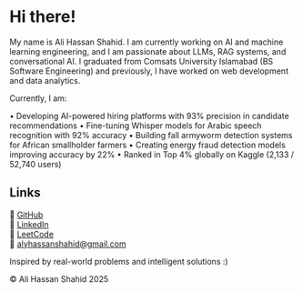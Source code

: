 # Hi there!

My name is Ali Hassan Shahid. I am currently working on AI and machine learning engineering, and I am passionate about LLMs, RAG systems, and conversational AI. I graduated from Comsats University Islamabad (BS Software Engineering) and previously, I have worked on web development and data analytics.

Currently, I am:

• Developing AI-powered hiring platforms with 93% precision in candidate recommendations
• Fine-tuning Whisper models for Arabic speech recognition with 92% accuracy
• Building fall armyworm detection systems for African smallholder farmers
• Creating energy fraud detection models improving accuracy by 22%
• Ranked in Top 4% globally on Kaggle (2,133 / 52,740 users)

## Links

🔗 [GitHub](https://github.com/AliHShahid)  
💼 [LinkedIn](https://www.linkedin.com/in/alihassanshahid17/)  
🧩 [LeetCode](https://leetcode.com/u/AliHassanShahid/)  
📧 alyhassanshahid@gmail.com

Inspired by real-world problems and intelligent solutions :)

© Ali Hassan Shahid 2025

